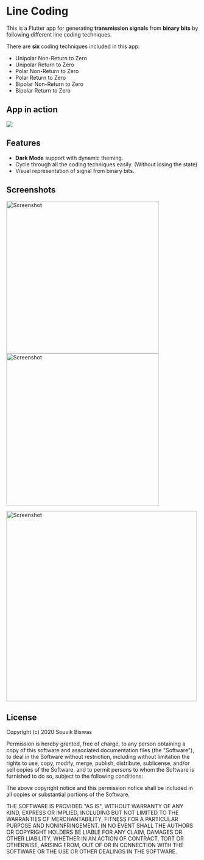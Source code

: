# Line Coding

This is a Flutter app for generating **transmission signals** from **binary bits** by following different line coding techniques. 

There are **six** coding techniques included in this app:

* Unipolar Non-Return to Zero 
* Unipolar Return to Zero
* Polar Non-Return to Zero
* Polar Return to Zero
* Bipolar Non-Return to Zero
* Bipolar Return to Zero

## App in action

<p align="left">
  <img src="https://github.com/sbis04/line_coding/blob/master/screenshots/line_coding.gif">
</p>

## Features

* **Dark Mode** support with dynamic theming.
* Cycle through all the coding techniques easily. (Without losing the state)
* Visual representation of signal from binary bits.

## Screenshots

<img src="https://github.com/sbis04/line_coding/blob/master/screenshots/coding_1.png" height="400" alt="Screenshot"/> <img src="https://github.com/sbis04/line_coding/blob/master/screenshots/coding_3.png" height="400"  alt="Screenshot"/>

<img src="https://github.com/sbis04/line_coding/blob/master/screenshots/coding_2.png" width="500" alt="Screenshot"/>

## License

Copyright (c) 2020 Souvik Biswas

Permission is hereby granted, free of charge, to any person obtaining a copy
of this software and associated documentation files (the "Software"), to deal
in the Software without restriction, including without limitation the rights
to use, copy, modify, merge, publish, distribute, sublicense, and/or sell
copies of the Software, and to permit persons to whom the Software is
furnished to do so, subject to the following conditions:

The above copyright notice and this permission notice shall be included in all
copies or substantial portions of the Software.

THE SOFTWARE IS PROVIDED "AS IS", WITHOUT WARRANTY OF ANY KIND, EXPRESS OR
IMPLIED, INCLUDING BUT NOT LIMITED TO THE WARRANTIES OF MERCHANTABILITY,
FITNESS FOR A PARTICULAR PURPOSE AND NONINFRINGEMENT. IN NO EVENT SHALL THE
AUTHORS OR COPYRIGHT HOLDERS BE LIABLE FOR ANY CLAIM, DAMAGES OR OTHER
LIABILITY, WHETHER IN AN ACTION OF CONTRACT, TORT OR OTHERWISE, ARISING FROM,
OUT OF OR IN CONNECTION WITH THE SOFTWARE OR THE USE OR OTHER DEALINGS IN THE
SOFTWARE.
